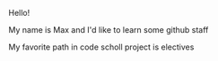 Hello!

My name is Max and I'd like to learn some github staff

My favorite path in code scholl project is electives